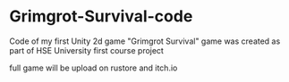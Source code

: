 # Grimgrot-Survival-code
Code of my first Unity 2d game "Grimgrot Survival"
game was created as part of HSE University first course project

full game will be upload on rustore and itch.io
